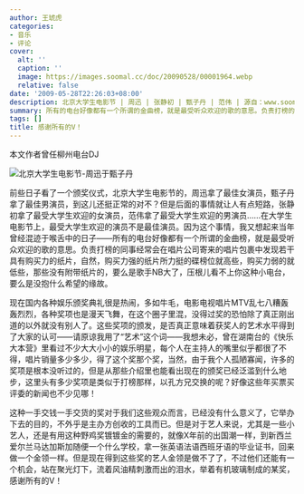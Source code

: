 ```yaml
---
author: 王琥虎
categories:
- 音乐
- 评论
cover:
  alt: ''
  caption: ''
  image: https://images.soomal.cc/doc/20090528/00001964.webp
  relative: false
date: '2009-05-28T22:26:03+08:00'
description: 北京大学生电影节 | 周迅 | 张静初 | 甄子丹 | 范伟 | 源自：www.soomal.com | 版权：原创 |  平均/总评分：09.60/48
summary: 所有的电台好像都有一个所谓的金曲榜，就是最受听众欢迎的歌的意思。负责打榜的同事经常会在唱片公司寄来的唱片包裹中发现若干具有购买力的纸片，自然，购买力强的纸片所力挺的碟榜位就高些，购买力弱的就低些，那些没有附带纸片的，要么是歌手NB大了，压根儿看不上你这种小电台，要么是没抱什么希望的缘故。
tags: []
title: 感谢所有的V！
---
```


本文作者曾任柳州电台DJ



![北京大学生电影节-周迅于甄子丹](https://images.soomal.cc/doc/20090528/00001964.webp)



前些日子看了一个颁奖仪式，北京大学生电影节的，周迅拿了最佳女演员，甄子丹拿了最佳男演员，到这儿还挺正常的对不？但是后面的事情就让人有点短路，张静初拿了最受大学生欢迎的女演员，范伟拿了最受大学生欢迎的男演员……在大学生电影节上，最受大学生欢迎的演员不是最佳演员。因为这个事情，我又想起来当年曾经混迹于喉舌中的日子――所有的电台好像都有一个所谓的金曲榜，就是最受听众欢迎的歌的意思。负责打榜的同事经常会在唱片公司寄来的唱片包裹中发现若干具有购买力的纸片，自然，购买力强的纸片所力挺的碟榜位就高些，购买力弱的就低些，那些没有附带纸片的，要么是歌手NB大了，压根儿看不上你这种小电台，要么是没抱什么希望的缘故。



现在国内各种娱乐颁奖典礼很是热闹，多如牛毛，电影电视唱片MTV乱七八糟轰轰烈烈，各种奖项也是漫天飞舞，在这个圈子里混，没得过奖的恐怕除了真正刚出道的以外就没有别人了。这些奖项的颁发，是否真正意味着获奖人的艺术水平得到了大家的认可――请原谅我用了“艺术”这个词――我想未必，曾在湖南台的《快乐大本营》里看过不少大大小小的娱乐明星，每个人在主持人的嘴里似乎都很了不得，唱片销量多少多少，得了这个奖那个奖，当然，由于我个人孤陋寡闻，许多的奖项是根本没听过的，但是从那些介绍里也能看出现在的颁奖已经泛滥到什么地步，这里头有多少奖项是类似于打榜那样，以孔方兄交换的呢？好像这些年买票买评委的新闻也不少见哪！



这种一手交钱一手交货的奖对于我们这些观众而言，已经没有什么意义了，它举办下去的目的，不外乎是主办方创收的工具而已。但是对于艺人来说，尤其是一些小艺人，还是有用这种野鸡奖镀镀金的需要的，就像X年前的出国潮一样，到新西兰爱尔兰马达加斯加随便一个什么学校，拿一张英语法语西班牙语的毕业证书，回来做一个金领一样。但是现在得到这些奖的艺人金领是做不了了，不过他们还能有一个机会，站在聚光灯下，流着风油精刺激而出的泪水，举着有机玻璃制成的某奖，感谢所有的V！